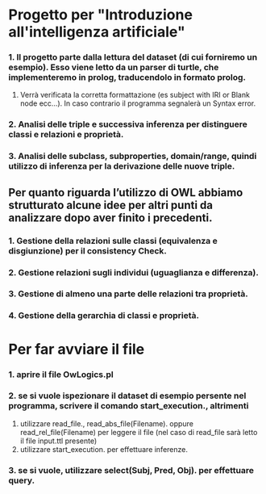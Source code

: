 Progetto per "Introduzione all'intelligenza artificiale"
=======





### 1. Il progetto parte dalla lettura del dataset (di cui forniremo un esempio). Esso viene letto da un parser di turtle, che implementeremo in prolog, traducendolo in formato prolog.
1. Verrà verificata la corretta formattazione (es subject with IRI or Blank node ecc…). In caso contrario il programma segnalerà un Syntax error.

### 2. Analisi delle triple e successiva inferenza per distinguere classi e relazioni e proprietà.

### 3. Analisi delle subclass, subproperties, domain/range, quindi utilizzo di inferenza per la derivazione delle nuove triple.


## Per quanto riguarda l’utilizzo di OWL abbiamo strutturato alcune idee per altri punti da analizzare dopo aver finito i precedenti. 

### 1. Gestione della relazioni sulle classi (equivalenza e disgiunzione) per il consistency Check.

### 2. Gestione relazioni sugli individui (uguaglianza e differenza).

### 3. Gestione di almeno una parte delle relazioni tra proprietà.

### 4. Gestione della gerarchia di classi e proprietà.

# Per far avviare il file

### 1. aprire il file OwLogics.pl
### 2. se si vuole ispezionare il dataset di esempio persente nel programma, scrivere il comando start_execution., altrimenti
 1. utilizzare read_file., read_abs_file(Filename). oppure read_rel_file(Filename) per leggere il file (nel caso di read_file sarà letto il file input.ttl presente)
 2. utilizzare start_execution. per effettuare inferenze.
### 3. se si vuole, utilizzare select(Subj, Pred, Obj). per effettuare query.
